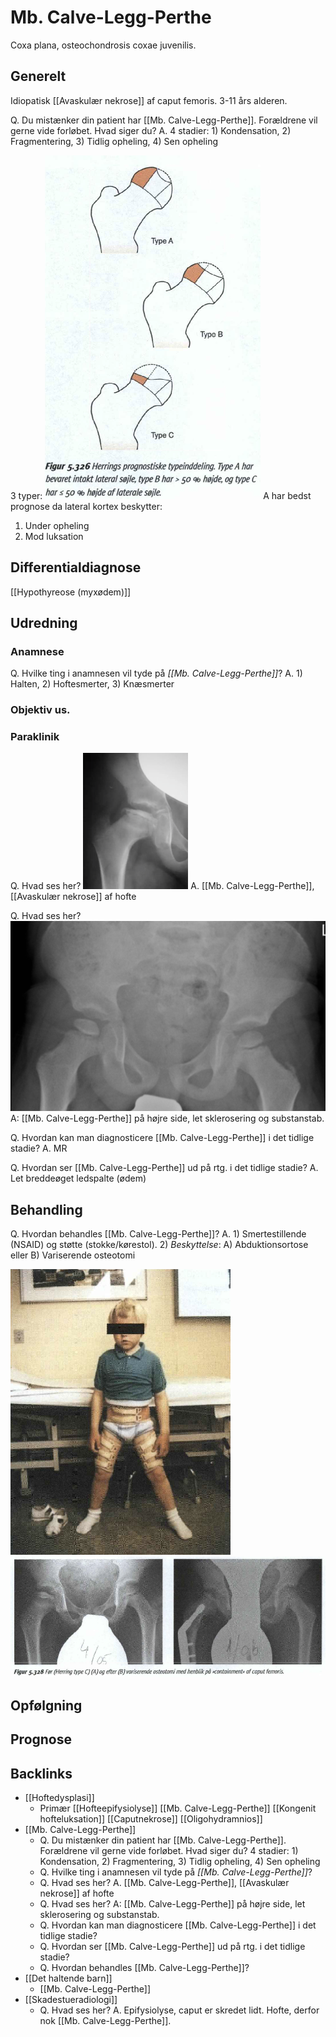 # Mb. Calve-Legg-Perthe
Coxa plana, osteochondrosis coxae juvenilis.

## Generelt
Idiopatisk [[Avaskulær nekrose]] af caput femoris. 3-11 års alderen.

Q. Du mistænker din patient har [[Mb. Calve-Legg-Perthe]]. Forældrene vil gerne vide forløbet. Hvad siger du?
A. 
4 stadier: 1) Kondensation, 2) Fragmentering, 3) Tidlig opheling, 4) Sen opheling

3 typer:
![](BearImages/D3717409-9E7D-473E-83DB-DF8C0443F8A5-7151-000013065DDA957F/8C970BC6-01DC-4632-AE8B-C9390C49E8D4.png)
A har bedst prognose da lateral kortex beskytter:
1. Under opheling
2. Mod luksation

## Differentialdiagnose
[[Hypothyreose (myxødem)]]

## Udredning
### Anamnese
Q. Hvilke ting i anamnesen vil tyde på *[[Mb. Calve-Legg-Perthe]]*? 
A. 1) Halten, 2) Hoftesmerter, 3) Knæsmerter

### Objektiv us.

### Paraklinik
Q. Hvad ses her?
![](BearImages/84DCB2E0-37A3-40EF-87BE-6BB01EA5E15E-819-0000026BEB54DFAE/72D60A39-C5C5-4627-A48E-9BCF171BA23D.png)
A. [[Mb. Calve-Legg-Perthe]], [[Avaskulær nekrose]] af hofte

Q. Hvad ses her?
![](BearImages/09FAF187-58CA-4642-99F3-9D0F7CF5F7C3-80814-000122BBF300C164/F4F97267-E044-4DD0-97B7-01AF0AD0CC89.png)
A: [[Mb. Calve-Legg-Perthe]] på højre side, let sklerosering og substanstab.

Q. Hvordan kan man diagnosticere [[Mb. Calve-Legg-Perthe]] i det tidlige stadie?
A. MR

Q. Hvordan ser [[Mb. Calve-Legg-Perthe]] ud på rtg. i det tidlige stadie?
A. Let breddeøget ledspalte (ødem)

## Behandling
Q. Hvordan behandles [[Mb. Calve-Legg-Perthe]]?
A. 1) Smertestillende (NSAID) og støtte (stokke/kørestol). 2) *Beskyttelse*: A) Abduktionsortose eller B) Variserende osteotomi

![](BearImages/21C9226D-202B-4E22-AFDD-8195CD24B464-7151-00001321C6A3EF31/8E27C8B8-DD65-4837-817C-82063F53D7B3.png)
![](BearImages/70745558-1AF2-43B1-B467-A796528D6102-7151-000013251A790EF0/694AAEE5-D9B5-4E0D-9CFF-BAB56A22762A.png)

## Opfølgning


## Prognose
 

## Backlinks
* [[Hoftedysplasi]]
	* Primær
	[[Hofteepifysiolyse]]
	[[Mb. Calve-Legg-Perthe]]
	[[Kongenit hofteluksation]]
	[[Caputnekrose]]
	[[Oligohydramnios]]
* [[Mb. Calve-Legg-Perthe]]
	* Q. Du mistænker din patient har [[Mb. Calve-Legg-Perthe]]. Forældrene vil gerne vide forløbet. Hvad siger du?
4 stadier: 1) Kondensation, 2) Fragmentering, 3) Tidlig opheling, 4) Sen opheling
	* Q. Hvilke ting i anamnesen vil tyde på *[[Mb. Calve-Legg-Perthe]]*? 
	* Q. Hvad ses her?
A. [[Mb. Calve-Legg-Perthe]], [[Avaskulær nekrose]] af hofte
	* Q. Hvad ses her?
A: [[Mb. Calve-Legg-Perthe]] på højre side, let sklerosering og substanstab.
	* Q. Hvordan kan man diagnosticere [[Mb. Calve-Legg-Perthe]] i det tidlige stadie?
	* Q. Hvordan ser [[Mb. Calve-Legg-Perthe]] ud på rtg. i det tidlige stadie?
	* Q. Hvordan behandles [[Mb. Calve-Legg-Perthe]]?
* [[Det haltende barn]]
	* [[Mb. Calve-Legg-Perthe]]
* [[Skadestueradiologi]]
	* Q. Hvad ses her?
A. Epifysiolyse, caput er skredet lidt. Hofte, derfor nok [[Mb. Calve-Legg-Perthe]].

<!-- #anki/tag/med/Orto #anki/deck/Medicine -->

<!-- {BearID:6F1AD873-E20F-4C3D-B10B-D65B05F02662-819-00000268755DB155} -->
